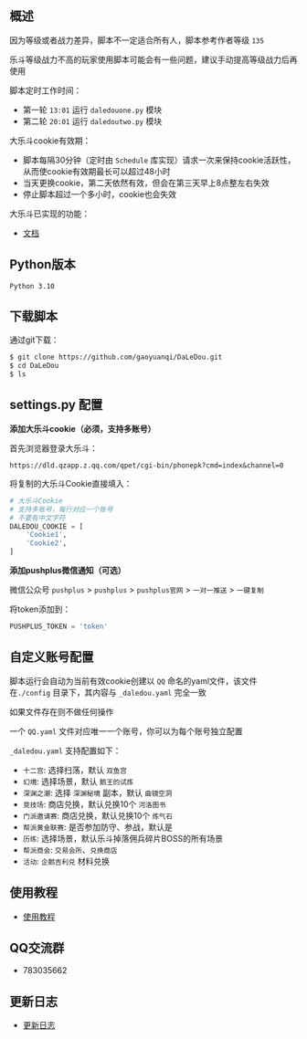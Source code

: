 ## 概述

因为等级或者战力差异，脚本不一定适合所有人，脚本参考作者等级 `135`

乐斗等级战力不高的玩家使用脚本可能会有一些问题，建议手动提高等级战力后再使用

脚本定时工作时间：
- 第一轮 `13:01` 运行 `daledouone.py` 模块
- 第二轮 `20:01` 运行 `daledoutwo.py` 模块

大乐斗cookie有效期：
- 脚本每隔30分钟（定时由 `Schedule` 库实现）请求一次来保持cookie活跃性，从而使cookie有效期最长可以超过48小时
- 当天更换cookie，第二天依然有效，但会在第三天早上8点整左右失效
- 停止脚本超过一个多小时，cookie也会失效

大乐斗已实现的功能：
- [文档](https://www.gaoyuanqi.cn/python-daledou/#more)


## Python版本

```
Python 3.10
```


## 下载脚本

通过git下载：
```sh
$ git clone https://github.com/gaoyuanqi/DaLeDou.git
$ cd DaLeDou
$ ls
```


## settings.py 配置

**添加大乐斗cookie（必须，支持多账号）**

首先浏览器登录大乐斗：
```
https://dld.qzapp.z.qq.com/qpet/cgi-bin/phonepk?cmd=index&channel=0
```

将复制的大乐斗Cookie直接填入：
```python
# 大乐斗Cookie
# 支持多账号，每行对应一个账号
# 不要有中文字符
DALEDOU_COOKIE = [
    'Cookie1',
    'Cookie2',
]
```

**添加pushplus微信通知（可选）**

微信公众号 `pushplus` > `pushplus` > `pushplus官网` > `一对一推送` > `一键复制`

将token添加到：
```python
PUSHPLUS_TOKEN = 'token'
```


## 自定义账号配置

脚本运行会自动为当前有效cookie创建以 `QQ` 命名的yaml文件，该文件在`./config` 目录下，其内容与 `_daledou.yaml` 完全一致

如果文件存在则不做任何操作

一个 `QQ.yaml` 文件对应唯一一个账号，你可以为每个账号独立配置

`_daledou.yaml` 支持配置如下：
- `十二宫`: 选择扫荡，默认 `双鱼宫`
- `幻境`: 选择场景，默认 `鹅王的试炼`
- `深渊之潮`: 选择 `深渊秘境` 副本，默认 `曲镜空洞`
- `竞技场`: 商店兑换，默认兑换10个 `河洛图书`
- `门派邀请赛`: 商店兑换，默认兑换10个 `炼气石`
- `帮派黄金联赛`: 是否参加防守、参战，默认是
- `历练`: 选择场景，默认乐斗掉落佣兵碎片BOSS的所有场景
- `帮派商会`: `交易会所`、`兑换商店`
- `活动`: `企鹅吉利兑` 材料兑换


## 使用教程

- [使用教程](./md/tutorials.md ':include')


## QQ交流群

- 783035662


## 更新日志

- [更新日志](./md/update_log.md ':include')
